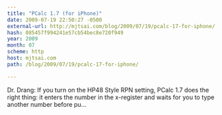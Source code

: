 ```yaml
---
title: "PCalc 1.7 (for iPhone)"
date: 2009-07-19 22:50:27 -0500
external-url: http://mjtsai.com/blog/2009/07/19/pcalc-17-for-iphone/
hash: 085457f994241e57cb54bec8e720f949
year: 2009
month: 07
scheme: http
host: mjtsai.com
path: /blog/2009/07/19/pcalc-17-for-iphone/

---
```


Dr. Drang: If you turn on the HP48 Style RPN setting, PCalc 1.7 does the right thing: it enters the number in the x-register and waits for you to type another number before pu...
